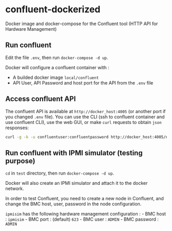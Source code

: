 # confluent-dockerized
Docker image and docker-compose for the Confluent tool (HTTP API for Hardware Management)

## Run confluent

Edit the file `.env`, then run `docker-compose -d up`.

Docker will configure a confluent container with :

- A builded docker image `local/confluent`
- API User, API Password and host port for the API from the `.env` file

## Access confluent API

The confluent API is available at `http://docker_host:4005` (or another port if you changed `.env` file). You can use the CLI (ssh to confluent container and use confluent CLI), use the web GUI, or make `curl` requests to obtain `json` responses:

```bash
curl -g -k -u confluentuser:confluentpassword http://docker_host:4005/nodes/ipmisim/power/state -H "CONTENT-TYPE:application/json" -H "Accept: application/json" -d '{"state": "on"}'
```

## Run confluent with IPMI simulator (testing purpose)

`cd` in `test` directory, then run `docker-compose -d up`.

Docker will also create an IPMI simulator and attach it to the docker network.

In order to test Confluent, you need to create a new node in Confluent, and change the BMC host, user, password in the node configuration.

`ipmisim` has the following hardware management configuration :
    - BMC host : `ipmisim`
    - BMC port : (default) `623`
    - BMC user : `ADMIN`
    - BMC password : `ADMIN`

